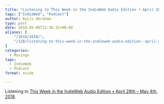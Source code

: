 ```yaml
---
title: "Listening to This Week in the IndieWeb Audio Edition • April 28th - May 4th, 2018"
tags: ["IndieWeb", "Podcast"]
author: Rajiv Abraham
type: post
date: 2018-05-08T12:36:32+00:00
aliases: [
    "/1610/1610/",
    "/128/listening-to-this-week-in-the-indieweb-audio-edition--april-28th---may-4th-2018/"
]
categories:
  - Musings
tags:
  - IndieWeb
  - Podcast
format: aside

---
```

Listening to <a href="https://martymcgui.re/2018/05/06/134816/" target="_blank" rel="noopener">This Week in the IndieWeb Audio Edition • April 28th &#8211; May 4th, 2018</a>.